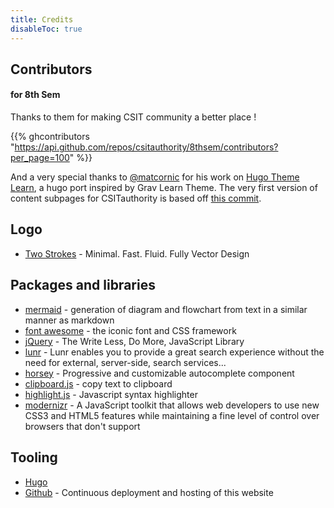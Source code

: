 ```yaml
---
title: Credits
disableToc: true
---
```


## Contributors

#### for 8th Sem

Thanks to them <i class="fa fa-heart"></i> for making CSIT community a better place !

{{% ghcontributors "https://api.github.com/repos/csitauthority/8thsem/contributors?per_page=100" %}}

And a very special thanks to [@matcornic](https://github.com/matcornic) for his work on [Hugo Theme Learn](https://github.com/matcornic/hugo-theme-learn), a hugo port inspired by Grav Learn Theme. The very first version of content subpages for CSITauthority is based off [this commit](https://github.com/matcornic/hugo-theme-learn/tree/0d9c29be674920d36c4015fbeaed871535a0a5e5).

## Logo
* [Two Strokes](/8thSem/en/two-strokes/) - Minimal. Fast. Fluid. Fully Vector Design

## Packages and libraries
* [mermaid](https://knsv.github.io/mermaid) - generation of diagram and flowchart from text in a similar manner as markdown
* [font awesome](http://fontawesome.io/) - the iconic font and CSS framework
* [jQuery](https://jquery.com) - The Write Less, Do More, JavaScript Library
* [lunr](https://lunrjs.com) - Lunr enables you to provide a great search experience without the need for external, server-side, search services...
* [horsey](https://bevacqua.github.io/horsey/) - Progressive and customizable autocomplete component
* [clipboard.js](https://zenorocha.github.io/clipboard.js) - copy text to clipboard
* [highlight.js](https://highlightjs.org) - Javascript syntax highlighter
* [modernizr](https://modernizr.com) - A JavaScript toolkit that allows web developers to use new CSS3 and HTML5 features while maintaining a fine level of control over browsers that don't support

## Tooling

* [Hugo](https://gohugo.io/)
* [Github](https://www.github.com) - Continuous deployment and hosting of this website

